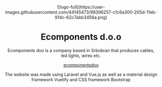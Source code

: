 <p align="center">![logo-full](https://user-images.githubusercontent.com/44145473/98396257-c1c6a300-205d-11eb-914c-62c7abb3456a.png)</p>
<h1 align="center">Ecomponents d.o.o</h1>
<p align="center">Ecomponents doo is a company based in Srbobran that produces cables, led lights, wires etc.</p>
<p align="center"><a align="center" href="https://ecomponentsdoo.com/">ecomponentsdoo</a></p>

<p align="center">The website was made using Laravel and Vue.js as well as a material design framework Vuetify and CSS framework Bootstrap</p>

